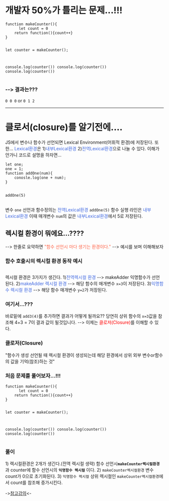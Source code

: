 <h1 id="개발자-50가-틀리는-문제">개발자 50%가 틀리는 문제...!!!</h1>
<pre><code class="language-js">function makeCounter(){
      let count = 0
    return function(){count++}
}

let counter = makeCounter();

console.log(counter())
console.log(counter())
console.log(counter())</code></pre>
<h3 id="---결과는">--&gt; 결과는???</h3>
<p><code>0 0 0</code>  or <code>0 1 2</code></p>
<hr />
<h1 id="클로서closure를-알기전에">클로서(closure)를 알기전에....</h1>
<p>JS에서 변수나 함수가 선언되면 Lexical Environment(어휘적 환경)에 저장된다.
또한... <span style="color: royalblue;">Lexical환경</span>은 1)<span style="color: royalblue;">내부Lexical환경</span> 2)<span style="color: royalblue;">전역Lexical환경</span>으로 나눌 수 있다.
이해가 안가니 코드로 설명을 하자면...</p>
<pre><code class="language-js">let one;
one = 1;
function addOne(num){
    conosle.log(one + num);
}

addOne(5)</code></pre>
<p>변수 <code>one</code> 선언과 함수정의는 <span style="color: royalblue;">전역Lexical환경</span>
<code>addOne(5)</code> 함수 실행 라인은 <span style="color: royalblue;">내부Lexical환경</span>
이때 매개변수 <code>num</code>의 값은 <span style="color: royalblue;">내부Lexical환경</span>에서 5로 저장된다.</p>
<h2 id="렉시컬-환경이-뭐에요">렉시컬 환경이 뭐에요...????</h2>
<p>--&gt; 한줄로 요약하면<span style="color: tomato;"> &quot;함수 선언시 마다 생기는 환경이다.&quot;</span> 
--&gt; 예시를 보며 이해해보자</p>
<h3 id="함수-호출시의-렉시컬-환경-동작-예시">함수 호출시의 렉시컬 환경 동작 예시</h3>
<p><img alt="" src="https://velog.velcdn.com/images/gyural/post/c05fba9b-8fcf-4a43-886e-9119b2eb24a9/image.png" /></p>
<p>렉시컬 환경은 3가지가 생긴다.
1)<span style="color: royalblue;">전역렉시컬 환경</span>
--&gt; makeAdder 익명함수가 선언된다.
2)<span style="color: royalblue;">makeAdder 렉시컬 환경</span>
--&gt; 해당 함수의 매개변수 <code>x=3</code>이 저장된다.
3)<span style="color: royalblue;">익명함수 렉시컬 환경</span>
--&gt; 해당 함수 매개변수 <code>y=2</code>가 저장된다.</p>
<h3 id="여기서">여기서...???</h3>
<p>바로밑에 <code>add3(4)</code>를 추가하면 결과가 어떻게 될까요??
당연히 상위 함수의 <code>x=3</code>값을 참조해 
4+3 = 7이 결과 값이 될것입니다.
--&gt; 이제는 <span style="color: red;">클로저(Closure)</span>를 이해할 수 있다.</p>
<h3 id="클로저closure">클로저(Closure)</h3>
<p>&quot;함수가 생성 선언될 때 렉시컬 환경이 생성되는데 해당 환경에서 상위 외부 변수or함수의 값을 기억(참조)하는 것&quot;</p>
<h3 id="처음-문제를-풀어보자">처음 문제를 풀어보자...!!!</h3>
<pre><code class="language-js">function makeCounter(){
      let count = 0
    return function(){count++}
}

let counter = makeCounter();

console.log(counter())
console.log(counter())
console.log(counter())</code></pre>
<h3 id="풀이">풀이</h3>
<p>1) 렉시컬환경은 2개가 생긴다.(전역 렉시컬 생략)
함수 선언시<strong><code>makeCounter렉시컬환경</code></strong> 과 counter에 함수 선언시의 <strong><code>익명함수 렉시컬</code></strong> 이다.
2) <code>makeCounter렉시컬환경</code>
변수 count가 0으로 초기화된다.
3) <code>익명함수 렉시컬</code>
상위 렉시컬인 <code>makeCounter렉시컬환경</code>에서 count를 참조해 증가시킨다.</p>
<p>-&gt;<a href="https://www.youtube.com/watch?v=tpl2oXQkGZs">참고강의</a>&lt;-</p>